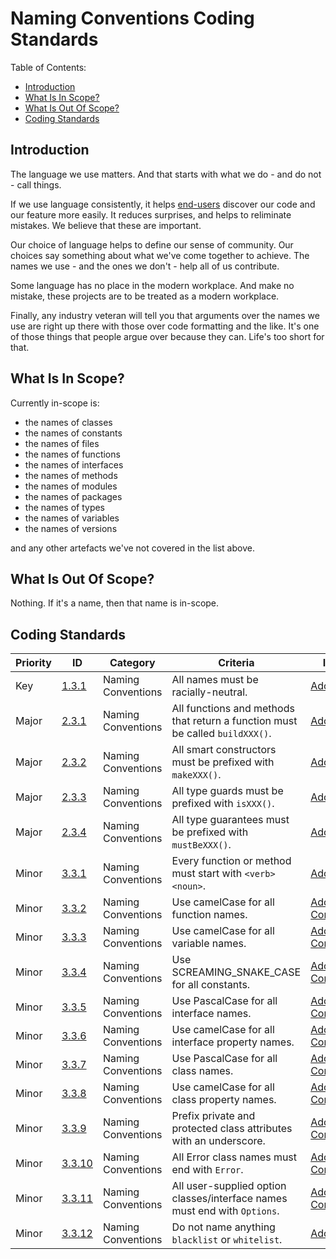 # Naming Conventions Coding Standards

Table of Contents:
- [Introduction](#introduction)
- [What Is In Scope?](#what-is-in-scope)
- [What Is Out Of Scope?](#what-is-out-of-scope)
- [Coding Standards](#coding-standards)

## Introduction

The language we use matters. And that starts with what we do - and do not - call things.

If we use language consistently, it helps [end-users][End-User] discover our code and our feature more easily. It reduces surprises, and helps to reliminate mistakes. We believe that these are important.

Our choice of language helps to define our sense of community. Our choices say something about what we've come together to achieve. The names we use - and the ones we don't - help all of us contribute.

Some language has no place in the modern workplace. And make no mistake, these projects are to be treated as a modern workplace.

Finally, any industry veteran will tell you that arguments over the names we use are right up there with those over code formatting and the like. It's one of those things that people argue over because they can. Life's too short for that.

## What Is In Scope?

Currently in-scope is:

* the names of classes
* the names of constants
* the names of files
* the names of functions
* the names of interfaces
* the names of methods
* the names of modules
* the names of packages
* the names of types
* the names of variables
* the names of versions

and any other artefacts we've not covered in the list above.

## What Is Out Of Scope?

Nothing. If it's a name, then that name is in-scope.

## Coding Standards

Priority | ID | Category | Criteria | Impacts
---------|----|----------|----------|--------
Key | [1.3.1][1.3.1] | Naming Conventions | All names must be racially-neutral. | [Adoption][ADOPTION]
Major | [2.3.1][2.3.1] | Naming Conventions | All functions and methods that return a function must be called `buildXXX()`. | [Adoption][ADOPTION]
Major | [2.3.2][2.3.2] | Naming Conventions | All smart constructors must be prefixed with `makeXXX()`. | [Adoption][ADOPTION]
Major | [2.3.3][2.3.3] | Naming Conventions | All type guards must be prefixed with `isXXX()`. | [Adoption][ADOPTION]
Major | [2.3.4][2.3.4] | Naming Conventions | All type guarantees must be prefixed with `mustBeXXX()`. | [Adoption][ADOPTION]
Minor | [3.3.1] | Naming Conventions | Every function or method must start with `<verb><noun>`. | [Adoption][ADOPTION]
Minor | [3.3.2][3.3.2] | Naming Conventions | Use camelCase for all function names. | [Adoption][ADOPTION], [Contributions][CONTRIBUTIONS]
Minor | [3.3.3][3.3.3] | Naming Conventions | Use camelCase for all variable names. | [Adoption][ADOPTION], [Contributions][CONTRIBUTIONS]
Minor | [3.3.4][3.3.4] | Naming Conventions | Use SCREAMING_SNAKE_CASE for all constants. | [Adoption][ADOPTION], [Contributions][CONTRIBUTIONS]
Minor | [3.3.5][3.3.5] | Naming Conventions | Use PascalCase for all interface names. | [Adoption][ADOPTION], [Contributions][CONTRIBUTIONS]
Minor | [3.3.6][3.3.6] | Naming Conventions | Use camelCase for all interface property names. | [Adoption][ADOPTION], [Contributions][CONTRIBUTIONS]
Minor | [3.3.7][3.3.7] | Naming Conventions | Use PascalCase for all class names. | [Adoption][ADOPTION], [Contributions][CONTRIBUTIONS]
Minor | [3.3.8][3.3.8] | Naming Conventions | Use camelCase for all class property names. | [Adoption][ADOPTION], [Contributions][CONTRIBUTIONS]
Minor | [3.3.9][3.3.9] | Naming Conventions | Prefix private and protected class attributes with an underscore. | [Adoption][ADOPTION], [Contributions][CONTRIBUTIONS]
Minor | [3.3.10][3.3.10] | Naming Conventions | All Error class names must end with `Error`. | [Adoption][ADOPTION], [Contributions][CONTRIBUTIONS]
Minor | [3.3.11][3.3.11] | Naming Conventions | All user-supplied option classes/interface names must end with `Options`. | [Adoption][ADOPTION], [Contributions][CONTRIBUTIONS]
Minor | [3.3.12][3.3.12] | Naming Conventions | Do not name anything `blacklist` or `whitelist`. | [Adoption][ADOPTION]

[ADOPTION]: ../../impacted-areas/ADOPTION.md
[CONTRIBUTIONS]: ../../impacted-areas/CONTRIBUTIONS.md
[CORRECTNESS]: ../../impacted-areas/CORRECTNESS.md
[GOVERNANCE]: ../../impacted-areas/GOVERNANCE.md
[PROJECT-MAINTENANCE]: ../../impacted-areas/PROJECT-MAINTENANCE.md
[ROBUSTNESS]: ../../impacted-areas/ROBUSTNESS.md
[SECURITY]: ../../impacted-areas/SECURITY.md
[TESTABILITY]: ../../impacted-areas/TESTABILITY.md
[coding-conventions]: ../coding-conventions/README.md
[data-guarantees]: ../data-guarantees/README.md
[data-guards]: ../data-guards/README.md
[documentation]: ../documentation/README.md
[errors]: ../errors/README.md
[functions]: ../functions/README.md
[naming-conventions]: ../naming-conventions/README.md
[package-management]: ../package-management/README.md
[protocols-extensions]: ../protocols-extensions/README.md
[smart-constructors]: ../smart-constructors/README.md
[type-guarantees]: ../type-guarantees/README.md
[type-guards]: ../type-guards/README.md
[types]: ../types/README.md
[unit-tests]: ../unit-tests/README.md
[Base Class]: ../../glossary/base-class.md
[Branded Type]: ../../glossary/branded-type.md
[Caller]: ../../glossary/caller.md
[CQRS]: ../../glossary/CQRS.md
[Data Bag]: ../../glossary/data-bag.md
[Data Guarantee]: ../../glossary/data-guarantee.md
[Data Guard]: ../../glossary/data-guard.md
[Default Value]: ../../glossary/default-value.md
[Defensive Programming]: ../../glossary/defensive-programming.md
[Dependency]: ../../glossary/dependency.md
[Dependency Injection]: ../../glossary/dependency-injection.md
[Docblock]: ../../glossary/docblock.md
[End-User]: ../../glossary/end-user.md
[Entity]: ../../glossary/entity.md
[Exported Item]: ../../glossary/exported-item.md
[Extension]: ../../glossary/extension.md
[Flavoured Type]: ../../glossary/flavoured-type.md
[Function Prefix]: ../../glossary/function-prefix.md
[Function Signature]: ../../glossary/function-signature.md
[Hard-Coded]: ../../glossary/hard-coded.md
[Identity]: ../../glossary/identity.md
[Identity Function]: ../../glossary/identity-function.md
[Identity Type]: ../../glossary/identity-type.md
[Immutability]: ../../glossary/immutability.md
[Inherited Method]: ../../glossary/inherited-method.md
[Instantiable Type]: ../../glossary/instantiable-type.md
[Mandatory Dependency]: ../../glossary/mandatory-dependency.md
[No-Op]: ../../glossary/no-op.md
[Nominal Typing]: ../../glossary/nominal-typing.md
[Optional Input]: ../../glossary/optional-input.md
[Overridden Method]: ../../glossary/overridden-method.md
[Plain Object]: ../../glossary/plain-object.md
[Primitive Type]: ../../glossary/primitive-type.md
[Protocol]: ../../glossary/protocol.md
[Refined Type]: ../../glossary/refined-type.md
[Rest Parameter]: ../../glossary/rest-parameter.md
[Reusability]: ../../glossary/reusability.md
[Side Effects]: ../../glossary/side-effects.md
[Smart Constructor]: ../../glossary/smart-constructor.md
[Structural Typing]: ../../glossary/structural-typing.md
[Type Alias]: ../../glossary/type-alias.md
[Type Casting]: ../../glossary/type-casting.md
[Type Guarantee]: ../../glossary/type-guarantee.md
[Type Guard]: ../../glossary/type-guard.md
[Type Inference]: ../../glossary/type-inference.md
[Type Predicate]: ../../glossary/type-predicate.md
[User-Supplied Functional Options]: ../../glossary/user-supplied-functional-options.md
[User-Supplied Input]: ../../glossary/user-supplied-input.md
[User-Supplied Options]: ../../glossary/user-supplied-options.md
[User-Supplied Optional Dependencies]: ../../glossary/user-supplied-optional-dependencies.md
[Value]: ../../glossary/value.md
[Value Object]: ../../glossary/value-object.md
[1.3.1]: ./1.3.1.md
[2.3.1]: ./2.3.1.md
[2.3.2]: ./2.3.2.md
[2.3.3]: ./2.3.3.md
[2.3.4]: ./2.3.4.md
[3.3.1]: ./3.3.1.md
[3.3.2]: ./3.3.2.md
[3.3.3]: ./3.3.3.md
[3.3.4]: ./3.3.4.md
[3.3.5]: ./3.3.6.md
[3.3.6]: ./3.3.6.md
[3.3.7]: ./3.3.7.md
[3.3.8]: ./3.3.8.md
[3.3.9]: ./3.3.9.md
[3.3.10]: ./3.3.10.md
[3.3.11]: ./3.3.11.md
[3.3.12]: ./3.3.12.md